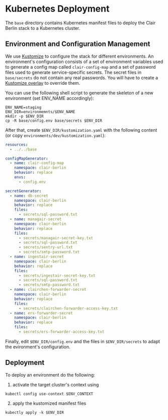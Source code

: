 # Kubernetes Deployment

The `base` directory contains Kubernetes manifest files to deploy the Clair Berlin stack to a Kubernetes cluster.

## Environment and Configuration Management

We use [Kustomize](https://kustomize.io/) to configure the stack for different environments. An environment's configuration consists of a set of environment variables used to generate a config map called `clair-config-map` and a set of password files used to generate service-specific secrets. The secret files in `base/secrets` do not contain any real passwords. You will have to create a [Kustomize overlay](https://kubernetes.io/docs/tasks/manage-kubernetes-objects/kustomization/#bases-and-overlays) to override them.

You can use the following shell script to generate the skeleton of a new environment (set ENV_NAME accordingly):

```shell
ENV_NAME=staging
ENV_DIR=environmemnts/$ENV_NAME
mkdir -p $ENV_DIR
cp -R base/config.env base/secrets $ENV_DIR
```

After that, create `$ENV_DIR/kustomization.yaml` with the following content (or copy `environments/dev/kustomization.yaml`):

```yaml
resources:
  - ../../base

configMapGenerator:
  - name: clair-config-map
    namespace: clair-berlin
    behavior: replace
    envs:
      - config.env

secretGenerator:
  - name: db-secret
    namespace: clair-berlin
    behavior: replace
    files:
      - secrets/sql-password.txt
  - name: managair-secret
    namespace: clair-berlin
    behavior: replace
    files:
      - secrets/managair-secret-key.txt
      - secrets/sql-password.txt
      - secrets/sentry-url.txt
      - secrets/smtp-password.txt
  - name: ingestair-secret
    namespace: clair-berlin
    behavior: replace
    files:
      - secrets/ingestair-secret-key.txt
      - secrets/sql-password.txt
      - secrets/smtp-password.txt
  - name: clairchen-forwarder-secret
    namespace: clair-berlin
    behavior: replace
    files:
      - secrets/clairchen-forwarder-access-key.txt
  - name: ers-forwarder-secret
    namespace: clair-berlin
    behavior: replace
    files:
      - secrets/ers-forwarder-access-key.txt
  ```

Finally, edit `$ENV_DIR/config.env` and the files in `$ENV_DIR/secrets` to adapt the evironment's configuration.
## Deployment

To deploy an environment do the following:

1) activate the target cluster's context using
```shell
kubectl config use-context $ENV_CONTEXT
```
2) apply the kustomized manifest files
```shell
kubectly apply -k $ENV_DIR
```
